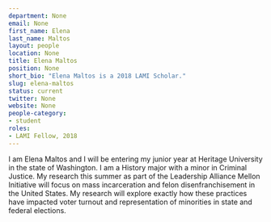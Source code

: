 ```yaml
---
department: None
email: None
first_name: Elena
last_name: Maltos
layout: people
location: None
title: Elena Maltos
position: None
short_bio: "Elena Maltos is a 2018 LAMI Scholar."
slug: elena-maltos
status: current
twitter: None
website: None
people-category:
- student
roles:
- LAMI Fellow, 2018
---
```

I am Elena Maltos and I will be entering my junior year at Heritage University in the state of Washington. I am a History major with a minor in Criminal Justice. My research this summer as part of the Leadership Alliance Mellon Initiative will focus on mass incarceration and felon disenfranchisement in the United States. My research will explore exactly how these practices have impacted voter turnout and representation of minorities in state and federal elections.

